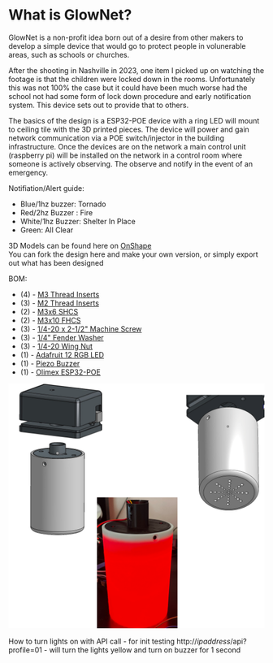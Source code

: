 # What is GlowNet?

GlowNet is a non-profit idea born out of a desire from other makers to develop a simple device that would go to protect people in volunerable areas, such as schools or churches.

After the shooting in Nashville in 2023, one item I picked up on watching the footage is that the children were locked down in the rooms. Unfortunately this was not 100% the case but it could have been much worse had the school not had some form of lock down procedure and early notification system. This device sets out to provide that to others. 

The basics of the design is a ESP32-POE device with a ring LED will mount to ceiling tile with the 3D printed pieces. The device will power and gain network communication via a POE switch/injector in the building infrastructure. Once the devices are on the network a main control unit (raspberry pi) will be installed on the network in a control room where someone is actively observing. The observe and notify in the event of an emergency.

Notifiation/Alert guide:
- Blue/1hz buzzer: Tornado
- Red/2hz Buzzer : Fire
- White/1hz Buzzer: Shelter In Place
- Green: All Clear


3D Models can be found here on [OnShape](https://cad.onshape.com/documents/83dc1b9d5794af9812a20a6e/w/6933c0ec732fa80879dfa10f/e/393d556f8704af149a6ea895)<br>
You can fork the design here and make your own version, or simply export out what has been designed

BOM:<br>
- (4) - [M3 Thread Inserts](https://a.co/d/j4Eid2X)
- (3) - [M2 Thread Inserts](https://a.co/d/)
- (2) - [M3x6 SHCS](https://a.co/d/eeJVUk0)
- (2) - [M3x10 FHCS](https://a.co/d/9gWt7kn)
- (3) - [1/4-20 x 2-1/2" Machine Screw](https://a.co/d/iGymJyz)
- (3) - [1/4" Fender Washer](https://a.co/d/4D97qNB)
- (3) - [1/4-20 Wing Nut](https://a.co/d/4D97qNB)
- (1) - [Adafruit 12 RGB LED](https://a.co/d/511ZWrK)
- (1) - [Piezo Buzzer](https://a.co/d/37FOyo1)
- (1) - [Olimex ESP32-POE](https://www.digikey.com/en/products/detail/olimex-ltd/ESP32-POE/10258717)

 ![glownet 3d model](/img/glownet3d.png)<br>

How to turn lights on with API call - for init testing
http://<i>ipaddress</i>/api?profile=01 - will turn the lights yellow and turn on buzzer for 1 second
